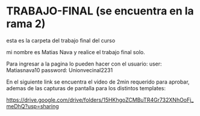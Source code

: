 # TRABAJO-FINAL (se encuentra en la rama 2)
esta es la carpeta del trabajo final del curso

mi nombre es Matias Nava y realice el trabajo final solo.

Para ingresar a la pagina lo pueden hacer con el usuario:
user: Matiasnava10
password: Unionvecinal2231

En el siguiente link se encuentra el video de 2min requerido para aprobar, ademas de las capturas de pantalla para los distintos templates:

https://drive.google.com/drive/folders/15HKhgoZCMBuTR4Gr732XNhOoFj_meDhQ?usp=sharing
